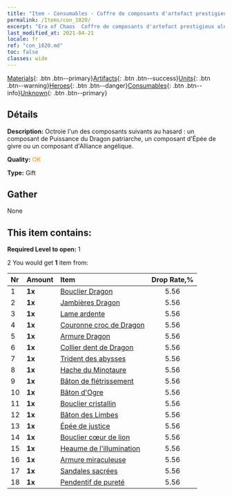 ```yaml
---
title: "Item - Consumables - Coffre de composants d'artefact prestigieux aléatoire"
permalink: /Items/con_1820/
excerpt: "Era of Chaos  Coffre de composants d'artefact prestigieux aléatoire"
last_modified_at: 2021-04-21
locale: fr
ref: "con_1820.md"
toc: false
classes: wide
---
```

 [Materials](/fr/Items/){: .btn .btn--primary}[Artifacts](/fr/Items/Artifacts/){: .btn .btn--success}[Units](/fr/Items/Units/){: .btn .btn--warning}[Heroes](/fr/Items/Heroes/){: .btn .btn--danger}[Consumables](/fr/Items/Consumables/){: .btn .btn--info}[Unknown](/fr/Items/Unknown/){: .btn .btn--primary}

## Détails
 **Description:** Octroie l'un des composants suivants au hasard : un composant de Puissance du Dragon patriarche, un composant d'Épée de givre ou un composant d'Alliance angélique.

 **Quality:** <span style="color: #FF8C00">OK</span>

 **Type:** Gift

## Gather

  None

## This item contains:

 **Required Level to open:** 1

 2 You would get **1** item  from:

  | Nr | Amount |     Item    | Drop Rate,% |
  |:---|:-------|:------------|:---------:|
  | 1 |  **1x** | [Bouclier Dragon](/fr/Items/art_144/) | 5.56 | 
  | 2 |  **1x** | [Jambières Dragon](/fr/Items/art_145/) | 5.56 | 
  | 3 |  **1x** | [Lame ardente](/fr/Items/art_146/) | 5.56 | 
  | 4 |  **1x** | [Couronne croc de Dragon](/fr/Items/art_147/) | 5.56 | 
  | 5 |  **1x** | [Armure Dragon](/fr/Items/art_148/) | 5.56 | 
  | 6 |  **1x** | [Collier dent de Dragon](/fr/Items/art_149/) | 5.56 | 
  | 7 |  **1x** | [Trident des abysses](/fr/Items/art_160/) | 5.56 | 
  | 8 |  **1x** | [Hache du Minotaure](/fr/Items/art_161/) | 5.56 | 
  | 9 |  **1x** | [Bâton de flétrissement](/fr/Items/art_162/) | 5.56 | 
  | 10 |  **1x** | [Bâton d'Ogre](/fr/Items/art_163/) | 5.56 | 
  | 11 |  **1x** | [Bouclier cristallin](/fr/Items/art_164/) | 5.56 | 
  | 12 |  **1x** | [Bâton des Limbes](/fr/Items/art_165/) | 5.56 | 
  | 13 |  **1x** | [Épée de justice](/fr/Items/art_150/) | 5.56 | 
  | 14 |  **1x** | [Bouclier cœur de lion](/fr/Items/art_151/) | 5.56 | 
  | 15 |  **1x** | [Heaume de l'illumination](/fr/Items/art_152/) | 5.56 | 
  | 16 |  **1x** | [Armure miraculeuse](/fr/Items/art_153/) | 5.56 | 
  | 17 |  **1x** | [Sandales sacrées](/fr/Items/art_154/) | 5.56 | 
  | 18 |  **1x** | [Pendentif de pureté](/fr/Items/art_155/) | 5.56 | 
